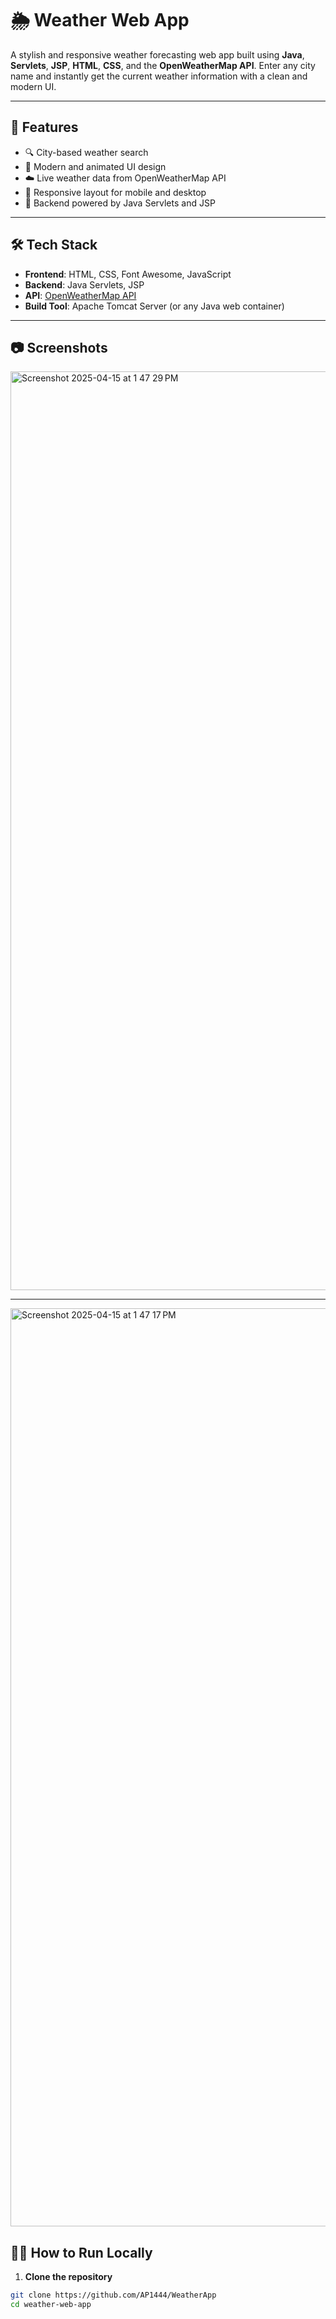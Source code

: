 # 🌦️ Weather Web App

A stylish and responsive weather forecasting web app built using **Java**, **Servlets**, **JSP**, **HTML**, **CSS**, and the **OpenWeatherMap API**. Enter any city name and instantly get the current weather information with a clean and modern UI.

---

## 🚀 Features

- 🔍 City-based weather search
- 🎨 Modern and animated UI design
- ☁️ Live weather data from OpenWeatherMap API
- 📱 Responsive layout for mobile and desktop
- 🧠 Backend powered by Java Servlets and JSP

---

## 🛠️ Tech Stack

- **Frontend**: HTML, CSS, Font Awesome, JavaScript
- **Backend**: Java Servlets, JSP
- **API**: [OpenWeatherMap API](https://openweathermap.org/api)
- **Build Tool**: Apache Tomcat Server (or any Java web container)

---

## 📷 Screenshots

<img width="1470" alt="Screenshot 2025-04-15 at 1 47 29 PM" src="https://github.com/user-attachments/assets/d99f25f6-faf6-4722-99d1-85aa0b07f281" />

----

<img width="1469" alt="Screenshot 2025-04-15 at 1 47 17 PM" src="https://github.com/user-attachments/assets/9c84f9f7-d41b-4c5d-9b44-b6379d1753b1" />


## 🧑‍💻 How to Run Locally

1. **Clone the repository**

```bash
git clone https://github.com/AP1444/WeatherApp
cd weather-web-app
